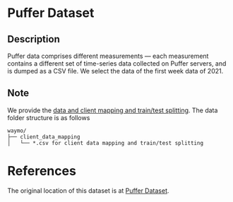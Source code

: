 # Puffer Dataset

## Description

Puffer data comprises different measurements — each measurement contains a different set of time-series data collected on Puffer servers, and is dumped as a CSV file. We select the data of the first week data of 2021. 

## Note

We provide the [data and client mapping and train/test splitting](https://fedscale.eecs.umich.edu/dataset/puffer.tar.gz). The data folder structure is as follows
```
waymo/
├── client_data_mapping
│   └── *.csv for client data mapping and train/test splitting
```
# References
The original location of this dataset is at
[Puffer Dataset](https://puffer.stanford.edu/data-description/).
